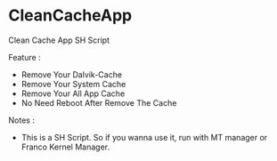 # CleanCacheApp
Clean Cache App SH Script

Feature :
- Remove Your Dalvik-Cache
- Remove Your System Cache
- Remove Your All App Cache
- No Need Reboot After Remove The Cache

Notes :
- This is a SH Script. So if you wanna use it, run with MT manager or Franco Kernel Manager.
